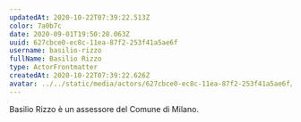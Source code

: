 ```yaml
---
updatedAt: 2020-10-22T07:39:22.513Z
color: 7a0b7c
date: 2020-09-01T19:50:28.063Z
uuid: 627cbce0-ec8c-11ea-87f2-253f41a5ae6f
username: basilio-rizzo
fullName: Basilio Rizzo
type: ActorFrontmatter
createdAt: 2020-10-22T07:39:22.626Z
avatar: ../../static/media/actors/627cbce0-ec8c-11ea-87f2-253f41a5ae6f/basilio-rizzo.jpg
---
```

Basilio Rizzo è un assessore del Comune di Milano.